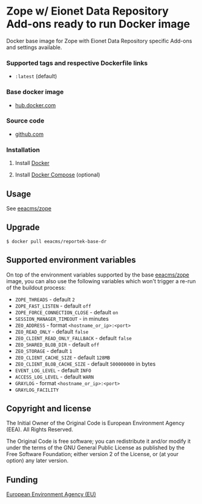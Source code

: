 # Zope w/ Eionet Data Repository Add-ons ready to run Docker image

Docker base image for Zope with Eionet Data Repository specific Add-ons and settings available.

### Supported tags and respective Dockerfile links

  - `:latest` (default)

### Base docker image

 - [hub.docker.com](https://hub.docker.com/r/eeacms/reportek-base-dr/)

### Source code

  - [github.com](http://github.com/eea/eea.docker.reportek.base-dr-instance)

### Installation

1. Install [Docker](https://www.docker.com/)

2. Install [Docker Compose](https://docs.docker.com/compose/) (optional)

## Usage

See [eeacms/zope](https://hub.docker.com/r/eeacms/zope)

## Upgrade

    $ docker pull eeacms/reportek-base-dr

## Supported environment variables

On top of the environment variables supported by the base [eeacms/zope](https://hub.docker.com/r/eeacms/zope) image, you can also use the following variables which won't trigger a re-run of the buildout process:
- `ZOPE_THREADS` - default `2`
- `ZOPE_FAST_LISTEN` - default `off`
- `ZOPE_FORCE_CONNECTION_CLOSE` - default `on`
- `SESSION_MANAGER_TIMEOUT` - in minutes
- `ZEO_ADDRESS` - format `<hostname_or_ip>:<port>`
- `ZEO_READ_ONLY` - default `false`
- `ZEO_CLIENT_READ_ONLY_FALLBACK` - default `false`
- `ZEO_SHARED_BLOB_DIR` - default `off`
- `ZEO_STORAGE` - default `1`
- `ZEO_CLIENT_CACHE_SIZE` - default `128MB`
- `ZEO_CLIENT_BLOB_CACHE_SIZE` - default `500000000` in bytes
- `EVENT_LOG_LEVEL` - default `INFO`
- `ACCESS_LOG_LEVEL` - default `WARN`
- `GRAYLOG` - format `<hostname_or_ip>:<port>`
- `GRAYLOG_FACILITY`

## Copyright and license

The Initial Owner of the Original Code is European Environment Agency (EEA).
All Rights Reserved.

The Original Code is free software;
you can redistribute it and/or modify it under the terms of the GNU
General Public License as published by the Free Software Foundation;
either version 2 of the License, or (at your option) any later
version.

## Funding

[European Environment Agency (EU)](http://eea.europa.eu)
